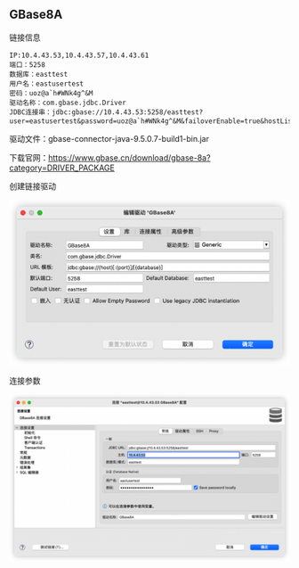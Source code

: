 ## GBase8A

链接信息

```
IP:10.4.43.53,10.4.43.57,10.4.43.61
端口：5258
数据库：easttest
用户名：eastusertest
密码：uoz@a`h#WNk4g^&M
驱动名称：com.gbase.jdbc.Driver
JDBC连接串：jdbc:gbase://10.4.43.53:5258/easttest?user=eastusertest&password=uoz@a`h#WNk4g^&M&failoverEnable=true&hostList=10.4.43.57,10.4.43.61&gclusterId=gc1
```





驱动文件：gbase-connector-java-9.5.0.7-build1-bin.jar

下载官网：https://www.gbase.cn/download/gbase-8a?category=DRIVER_PACKAGE

创建链接驱动

![image-20241224114849933](images/GBase8A/image-20241224114849933.png)

连接参数

![image-20241224115028457](images/GBase8A/image-20241224115028457.png)

